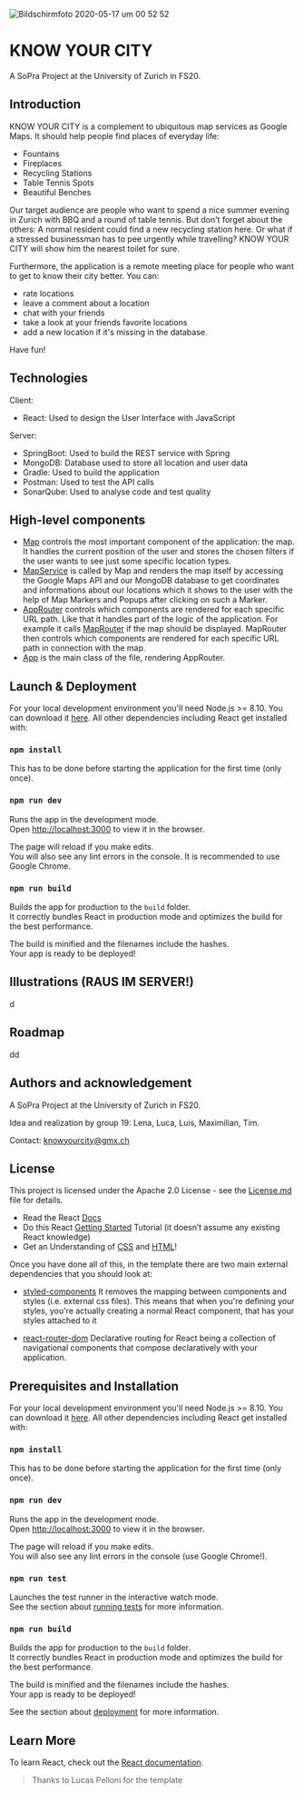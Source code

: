  ![Bildschirmfoto 2020-05-17 um 00 52 52](https://user-images.githubusercontent.com/45396540/82131756-e6417100-97d8-11ea-9aff-df5728be28d9.png)

# KNOW YOUR CITY
A SoPra Project at the University of Zurich in FS20.

## Introduction

KNOW YOUR CITY is a complement to ubiquitous map services as Google Maps. It should help people find places of everyday life: 

- Fountains
- Fireplaces
- Recycling Stations 
- Table Tennis Spots
- Beautiful Benches

Our target audience are people who want to spend a nice summer evening in Zurich with BBQ and a round of table tennis. But don't forget about the others: A normal resident could find a new recycling station here. Or what if a stressed businessman has to pee urgently while travelling? KNOW YOUR CITY will show him the nearest toilet for sure.

Furthermore, the application is a remote meeting place for people who want to get to know their city better. You can: 

- rate locations
- leave a comment about a location
- chat with your friends
- take a look at your friends favorite locations
- add a new location if it's missing in the database.

Have fun!

## Technologies

Client:
- React: Used to design the User Interface with JavaScript

Server:
- SpringBoot: Used to build the REST service with Spring
- MongoDB: Database used to store all location and user data
- Gradle: Used to build the application
- Postman: Used to test the API calls
- SonarQube: Used to analyse code and test quality


## High-level components

- [Map](https://github.com/SOPRAFS20Group19/SOPRA_FS20_Group19_Client/blob/master/src/components/map/Map.js) controls the most important component of the application: the map. It handles the current position of the user and stores the chosen filters if the user wants to see just some specific location types.
- [MapService](https://github.com/SOPRAFS20Group19/SOPRA_FS20_Group19_Client/blob/master/src/components/map/MapService.js) is called by Map and renders the map itself by accessing the Google Maps API and our MongoDB database to get coordinates and informations about our locations which it shows to the user with the help of Map Markers and Popups after clicking on such a Marker.
- [AppRouter](https://github.com/SOPRAFS20Group19/SOPRA_FS20_Group19_Client/blob/master/src/components/shared/routers/AppRouter.js) controls which components are rendered for each specific URL path. Like that it handles part of the logic of the application. For example it calls [MapRouter](https://github.com/SOPRAFS20Group19/SOPRA_FS20_Group19_Client/blob/master/src/components/shared/routers/MapRouter.js) if the map should be displayed. MapRouter then controls which components are rendered for each specific URL path in connection with the map.
- [App](https://github.com/SOPRAFS20Group19/SOPRA_FS20_Group19_Client/blob/master/src/App.js) is the main class of the file, rendering AppRouter. 

## Launch & Deployment

For your local development environment you'll need Node.js >= 8.10. You can download it [here](https://nodejs.org). All other dependencies including React get installed with:

### `npm install`

This has to be done before starting the application for the first time (only once).

### `npm run dev`

Runs the app in the development mode.<br>
Open [http://localhost:3000](http://localhost:3000) to view it in the browser.

The page will reload if you make edits.<br>
You will also see any lint errors in the console. It is recommended to use Google Chrome.

### `npm run build`

Builds the app for production to the `build` folder.<br>
It correctly bundles React in production mode and optimizes the build for the best performance.

The build is minified and the filenames include the hashes.<br>
Your app is ready to be deployed!

## Illustrations (RAUS IM SERVER!)

d

## Roadmap 

dd

## Authors and acknowledgement

A SoPra Project at the University of Zurich in FS20.

Idea and realization by group 19: Lena, Luca, Luis, Maximilian, Tim.

Contact: knowyourcity@gmx.ch


## License 

This project is licensed under the Apache 2.0 License - see the [License.md](LICENSE) file for details.





- Read the React [Docs](https://reactjs.org/docs/getting-started.html)
- Do this React [Getting Started](https://reactjs.org/tutorial/tutorial.html) Tutorial (it doesn’t assume any existing React knowledge)
- Get an Understanding of [CSS](http://localhost:3000) and [HTML](https://www.w3schools.com/html/html_intro.asp)!

Once you have done all of this, in the template there are two main external dependencies that you should look at:

- [styled-components](https://www.styled-components.com/docs)
  It removes the mapping between components and styles (i.e. external css files). This means that when you're defining your styles, you're actually creating a normal React component, that has your styles attached to it
* [react-router-dom](https://reacttraining.com/react-router/web/guides/quick-start) Declarative routing for React being a collection of navigational components that compose declaratively with your application. 

<!-- ## IDE Recommendation
As a student, you have the possibility with [JetBrains](https://www.jetbrains.com/student/) to obtain a free individual license and have access to several IDEs. 
We recommend you to use [WebStorm](https://www.jetbrains.com/webstorm/specials/webstorm/webstorm.html?gclid=EAIaIQobChMIyPOj5f723wIVqRXTCh3SKwtYEAAYASAAEgLtMvD_BwE&gclsrc=aw.ds) for your front-end. 
Once you have downloaded and installed it, you can add the following WebStorm plugins: 
> Go to Preferences > Plugins > Browse Repositories and look for: 
* [styled-components](https://plugins.jetbrains.com/plugin/9997-styled-components) (provides coding assistance like CSS Highlighting for Styled Components)
* [prettier](https://plugins.jetbrains.com/plugin/10456-prettier) (a smart code formatter)
* [Material Theme UI](https://plugins.jetbrains.com/plugin/8006-material-theme-ui) (Material Theme for Jetbrains IDEs, allowing a total customization of the IDE including Themes, Color Schemes, Icons and many other features.)

Feel free to use other IDEs (e.g. [VisualStudio](https://code.visualstudio.com/)) if you want.  -->

## Prerequisites and Installation

For your local development environment you'll need Node.js >= 8.10. You can download it [here](https://nodejs.org). All other dependencies including React get installed with:

### `npm install`

This has to be done before starting the application for the first time (only once).

### `npm run dev`

Runs the app in the development mode.<br>
Open [http://localhost:3000](http://localhost:3000) to view it in the browser.

The page will reload if you make edits.<br>
You will also see any lint errors in the console (use Google Chrome!).

### `npm run test`

Launches the test runner in the interactive watch mode.<br>
See the section about [running tests](https://facebook.github.io/create-react-app/docs/running-tests) for more information.

### `npm run build`

Builds the app for production to the `build` folder.<br>
It correctly bundles React in production mode and optimizes the build for the best performance.

The build is minified and the filenames include the hashes.<br>
Your app is ready to be deployed!

See the section about [deployment](https://facebook.github.io/create-react-app/docs/deployment) for more information.

## Learn More

To learn React, check out the [React documentation](https://reactjs.org/).


>Thanks to Lucas Pelloni for the template
